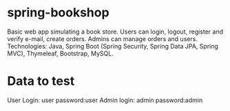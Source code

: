 # spring-bookshop
Basic web app simulating a book store. Users can login, logout, register and verify e-mail, create orders. Admins can manage orders and users. Technologies:  Java, Spring Boot (Spring Security, Spring Data JPA,
Spring MVC), Thymeleaf, Bootstrap, MySQL.
# Data to test
User Login: user password:user
Admin login: admin password:admin
